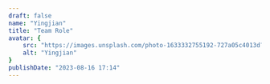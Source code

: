 ```yaml
---
draft: false
name: "Yingjian"
title: "Team Role"
avatar: {
    src: "https://images.unsplash.com/photo-1633332755192-727a05c4013d?&fit=crop&w=280",
    alt: "Yingjian"
}
publishDate: "2023-08-16 17:14"
---
```

